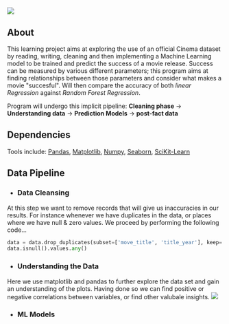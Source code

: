 <h1 align="center">
</h1>



![](https://camo.githubusercontent.com/d0f65430681b67b7104f6130ada8c098ec5f66ba/68747470733a2f2f696d672e736869656c64732e696f2f62616467652f636f64652532307374796c652d7374616e646172642d627269676874677265656e2e7376673f7374796c653d666c6174)

## About
This learning project aims at exploring the use of an official Cinema dataset by reading, writing, cleaning and then implementing a Machine Learning model to be trained and predict the success of a movie release. Success can be measured by various different parameters; this program aims at finding relationships between those parameters and consider what makes a movie "succesful". Will then compare the accuracy of both *linear Regression* against *Random Forest Regression*. 

Program will undergo this implicit pipeline:
**Cleaning phase** -> **Understanding data** -> **Prediction Models** -> **post-fact data**

## Dependencies
Tools include: [Pandas](https://pandas.pydata.org/), 
[Matplotlib](https://matplotlib.org/), 
[Numpy](https://www.numpy.org/),
[Seaborn](https://seaborn.pydata.org/),
[SciKit-Learn](https://scikit-learn.org/stable/)

## Data Pipeline
* ### Data Cleansing
At this step we want to remove records that will give us inaccuracies in our results. For instance whenever we have duplicates in the data, or places where we have null & zero values. We proceed by performing the following code...
```python
data = data.drop_duplicates(subset=['move_title', 'title_year'], keep='first').copy()
data.isnull().values.any()
```
* ### Understanding the Data
Here we use matplotlib and pandas to further explore the data set and gain an understanding of the plots. Having done so we can find positive or negative correlations between variables, or find other valubale insights.
<img src="C:\Users\Administrator\Downloads\boxoffice-understandingData.png"> </img>
* ### ML Models
